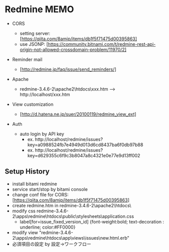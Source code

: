 Redmine MEMO
============

* CORS

  * setting server: [https://qiita.com/8amjp/items/db1f5f71475d00395863]
  * use JSONP: [https://community.bitnami.com/t/redmine-rest-api-origin-not-allowed-crossdomain-problem/11970/2]
  
 
* Reminder mail
  * [http://redmine.jp/faq/issue/send_reminders/]
 
* Apache
  * redmine-3.4.6-2\apache2\htdocs\xxx.htm  --> http://localhost/xxx.htm
  
* View customization
  * [http://d.hatena.ne.jp/suer/20100119/redmine_view_ext]

* Auth
  * auto login by API key
     * ex. http://localhost/redmine/issues?key=a0988524fb7e4949d013d6cd8437ba6f0db97b88
     * ex. http://localhost/redmine/issues?key=d629355c6f9c3b8047a8c4321e0e77e9d13ff002


Setup History
-------------

* install bitami redmine
* service start/stop by bitami console
* change conf file for CORS:  [https://qiita.com/8amjp/items/db1f5f71475d00395863]
* create redmine.htm in redmine-3.4.6-2\apache2\htdocs\
* modify css redmine-3.4.6-2\apps\redmine\htdocs\public\stylesheets\application.css
   * label[for=issue_fixed_version_id] {font-weight:bold;  text-decoration : underline; color:#FF0000}
* modify view  "redmine-3.4.6-2\apps\redmine\htdocs\app\views\issues\new.html.erb"
* 必須項目の設定   by 設定->ワークフロー
